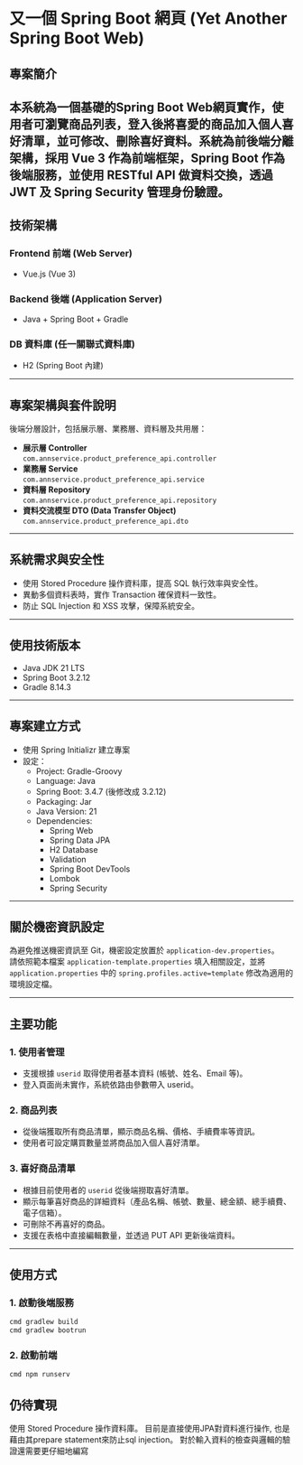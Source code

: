 # 又一個 Spring Boot 網頁 (Yet Another Spring Boot Web)

## 專案簡介
本系統為一個基礎的Spring Boot Web網頁實作，使用者可瀏覽商品列表，登入後將喜愛的商品加入個人喜好清單，並可修改、刪除喜好資料。系統為前後端分離架構，採用 Vue 3 作為前端框架，Spring Boot 作為後端服務，並使用 RESTful API 做資料交換，透過 JWT 及 Spring Security 管理身份驗證。
---

## 技術架構

### Frontend 前端 (Web Server)
- Vue.js (Vue 3)

### Backend 後端 (Application Server)
- Java + Spring Boot + Gradle

### DB 資料庫 (任一關聯式資料庫)
- H2 (Spring Boot 內建)

---

## 專案架構與套件說明

後端分層設計，包括展示層、業務層、資料層及共用層：

- **展示層 Controller**  
  `com.annservice.product_preference_api.controller`
- **業務層 Service**  
  `com.annservice.product_preference_api.service`
- **資料層 Repository**  
  `com.annservice.product_preference_api.repository`
- **資料交流模型 DTO (Data Transfer Object)**  
  `com.annservice.product_preference_api.dto`

---

## 系統需求與安全性

- 使用 Stored Procedure 操作資料庫，提高 SQL 執行效率與安全性。
- 異動多個資料表時，實作 Transaction 確保資料一致性。
- 防止 SQL Injection 和 XSS 攻擊，保障系統安全。

---

## 使用技術版本

- Java JDK 21 LTS
- Spring Boot 3.2.12
- Gradle 8.14.3

---

## 專案建立方式

- 使用 Spring Initializr 建立專案
- 設定：
  - Project: Gradle-Groovy
  - Language: Java
  - Spring Boot: 3.4.7 (後修改成 3.2.12)
  - Packaging: Jar
  - Java Version: 21
  - Dependencies:
    - Spring Web
    - Spring Data JPA
    - H2 Database
    - Validation
    - Spring Boot DevTools
    - Lombok
    - Spring Security

---

## 關於機密資訊設定

為避免推送機密資訊至 Git，機密設定放置於 `application-dev.properties`。  
請依照範本檔案 `application-template.properties` 填入相關設定，並將 `application.properties` 中的 `spring.profiles.active=template` 修改為適用的環境設定檔。

---

## 主要功能

### 1. 使用者管理
- 支援根據 `userid` 取得使用者基本資料 (帳號、姓名、Email 等)。
- 登入頁面尚未實作，系統依路由參數帶入 userid。

### 2. 商品列表
- 從後端獲取所有商品清單，顯示商品名稱、價格、手續費率等資訊。
- 使用者可設定購買數量並將商品加入個人喜好清單。

### 3. 喜好商品清單
- 根據目前使用者的 `userid` 從後端撈取喜好清單。
- 顯示每筆喜好商品的詳細資料（產品名稱、帳號、數量、總金額、總手續費、電子信箱）。
- 可刪除不再喜好的商品。
- 支援在表格中直接編輯數量，並透過 PUT API 更新後端資料。

---

## 使用方式

### 1. 啟動後端服務
```bash
cmd gradlew build
cmd gradlew bootrun
```

### 2. 啟動前端
```bash
cmd npm runserv
```


## 仍待實現

使用 Stored Procedure 操作資料庫。
目前是直接使用JPA對資料進行操作, 也是藉由其prepare statement來防止sql injection。
對於輸入資料的檢查與邏輯的驗證還需要更仔細地編寫
